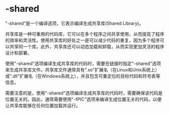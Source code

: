 # -shared

"-shared"是一个编译选项，它表示编译生成共享库(Shared Library)。

共享库是一种可重用的代码库，它可以在多个程序之间共享使用，从而提高了程序的效率和灵活性。使用共享库的好处之一是可以减少代码的重复，因为多个程序可以共享同一个库。此外，共享库还可以动态加载和卸载，从而实现更加灵活的程序设计和部署。

使用"-shared"选项编译生成共享库的代码时，需要在链接时指定"-shared"选项来生成共享库文件。共享库文件通常具有".so"扩展名（在Linux和Unix系统上）或".dll"扩展名（在Windows系统上），并且包含可重定位的目标代码和符号表等信息。

需要注意的是，使用"-shared"选项编译生成共享库的代码时，需要确保该代码是位置无关的。因此，通常需要使用"-fPIC"选项来编译生成位置无关的代码，以便让共享库能够在任何位置加载并运行。